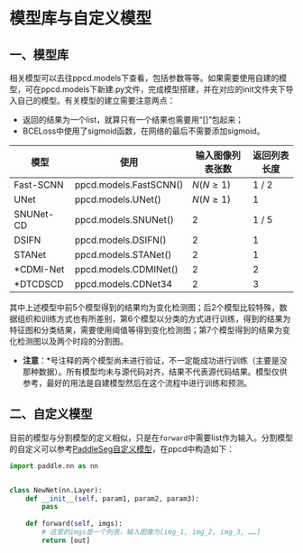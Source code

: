 # 模型库与自定义模型

## 一、模型库

相关模型可以去往ppcd.models下查看，包括参数等等。如果需要使用自建的模型，可在ppcd.models下新建.py文件，完成模型搭建，并在对应的init文件夹下导入自己的模型。有关模型的建立需要注意两点：

- 返回的结果为一个list，就算只有一个结果也需要用“[]”包起来；
- BCELoss中使用了sigmoid函数，在网络的最后不需要添加sigmoid。

| 模型      | 使用                   | 输入图像列表张数 | 返回列表长度 |
| --------- | ---------------------- | ---------------- | ------------ |
| Fast-SCNN | ppcd.models.FastSCNN() | $N(N\ge1)$       | 1 / 2        |
| UNet      | ppcd.models.UNet()     | $N(N\ge1)$       | 1            |
| SNUNet-CD | ppcd.models.SNUNet()   | 2                | 1 / 5        |
| DSIFN     | ppcd.models.DSIFN()    | 2                | 1            |
| STANet    | ppcd.models.STANet()   | 2                | 1            |
| *CDMI-Net | ppcd.models.CDMINet()  | 2                | 2            |
| *DTCDSCD  | ppcd.models.CDNet34    | 2                | 3            |

其中上述模型中前5个模型得到的结果均为变化检测图；后2个模型比较特殊，数据组织和训练方式也有所差别，第6个模型以分类的方式进行训练，得到的结果为特征图和分类结果，需要使用阈值等得到变化检测图；第7个模型得到的结果为变化检测图以及两个时段的分割图。

- **注意**：*号注释的两个模型尚未进行验证，不一定能成功进行训练（主要是没那种数据）。所有模型均未与源代码对齐，结果不代表源代码结果。模型仅供参考，最好的用法是自建模型然后在这个流程中进行训练和预测。

## 二、自定义模型

目前的模型与分割模型的定义相似，只是在``forward``中需要list作为输入。分割模型的自定义可以参考[PaddleSeg自定义模型](https://github.com/PaddlePaddle/PaddleSeg/blob/release/2.1/docs/design/create/add_new_model.md)，在ppcd中构造如下：

```python
import paddle.nn as nn


class NewNet(nn.Layer):
    def __init__(self, param1, param2, param3):
        pass
    
    def forward(self, imgs):
        # 这里的imgs是一个列表，输入图像为[img_1, img_2, img_3, ……]
        return [out]
```

